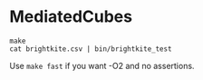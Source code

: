 # MediatedCubes

```
make
cat brightkite.csv | bin/brightkite_test
```

Use `make fast` if you want -O2 and no assertions.
